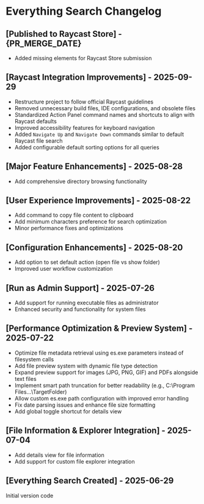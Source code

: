 # Everything Search Changelog

## [Published to Raycast Store] - {PR_MERGE_DATE}

- Added missing elements for Raycast Store submission

## [Raycast Integration Improvements] - 2025-09-29

- Restructure project to follow official Raycast guidelines
- Removed unnecessary build files, IDE configurations, and obsolete files
- Standardized Action Panel command names and shortcuts to align with Raycast defaults
- Improved accessibility features for keyboard navigation
- Added `Navigate Up` and `Navigate Down` commands similar to default Raycast file search
- Added configurable default sorting options for all queries

## [Major Feature Enhancements] - 2025-08-28

- Add comprehensive directory browsing functionality

## [User Experience Improvements] - 2025-08-22

- Add command to copy file content to clipboard
- Add minimum characters preference for search optimization
- Minor performance fixes and optimizations

## [Configuration Enhancements] - 2025-08-20

- Add option to set default action (open file vs show folder)
- Improved user workflow customization

## [Run as Admin Support] - 2025-07-26

- Add support for running executable files as administrator
- Enhanced security and functionality for system files

## [Performance Optimization & Preview System] - 2025-07-22

- Optimize file metadata retrieval using es.exe parameters instead of filesystem calls
- Add file preview system with dynamic file type detection
- Expand preview support for images (JPG, PNG, GIF) and PDFs alongside text files
- Implement smart path truncation for better readability (e.g., C:\Program Files...\TargetFolder)
- Allow custom es.exe path configuration with improved error handling
- Fix date parsing issues and enhance file size formatting
- Add global toggle shortcut for details view

## [File Information & Explorer Integration] - 2025-07-04

- Add details view for file information
- Add support for custom file explorer integration

## [Everything Search Created] - 2025-06-29

Initial version code